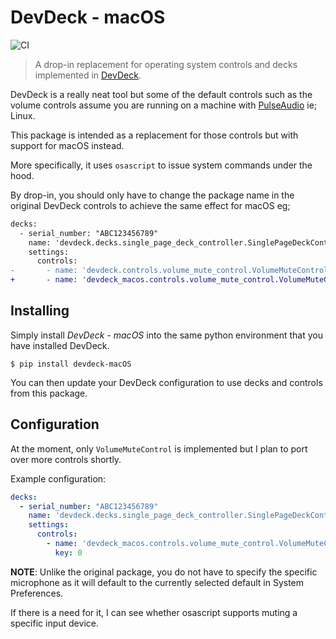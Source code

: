 # DevDeck - macOS
![CI](https://github.com/marcus-crane/devdeck-macos/workflows/CI/badge.svg?branch=main)

> A drop-in replacement for operating system controls and decks implemented in [DevDeck](https://github.com/jamesridgway/devdeck).

DevDeck is a really neat tool but some of the default controls such as the volume controls assume you are running on a machine with [PulseAudio](https://www.freedesktop.org/wiki/Software/PulseAudio/) ie; Linux.

This package is intended as a replacement for those controls but with support for macOS instead.

More specifically, it uses `osascript` to issue system commands under the hood.

By drop-in, you should only have to change the package name in the original DevDeck controls to achieve the same effect for macOS eg;

```diff
decks:
  - serial_number: "ABC123456789"
    name: 'devdeck.decks.single_page_deck_controller.SinglePageDeckController'
    settings:
      controls:
-       - name: 'devdeck.controls.volume_mute_control.VolumeMuteControl'
+       - name: 'devdeck_macos.controls.volume_mute_control.VolumeMuteControl'
```

## Installing
Simply install *DevDeck - macOS* into the same python environment that you have installed DevDeck.

```shell
$ pip install devdeck-macOS
```

You can then update your DevDeck configuration to use decks and controls from this package.

## Configuration

At the moment, only `VolumeMuteControl` is implemented but I plan to port over more controls shortly.

Example configuration:

```yaml
decks:
  - serial_number: "ABC123456789"
    name: 'devdeck.decks.single_page_deck_controller.SinglePageDeckController'
    settings:
      controls:
        - name: 'devdeck_macos.controls.volume_mute_control.VolumeMuteControl'
          key: 0
```

**NOTE**: Unlike the original package, you do not have to specify the specific microphone as it will default to the currently selected default in System Preferences.

If there is a need for it, I can see whether osascript supports muting a specific input device.